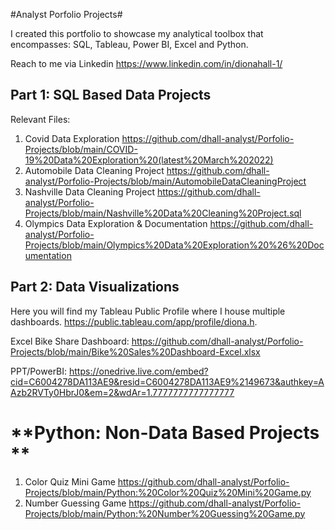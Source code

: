 #Analyst Porfolio Projects#

I created this portfolio to showcase my analytical toolbox that encompasses: SQL, Tableau, Power BI, Excel and Python. 

Reach to me via Linkedin https://www.linkedin.com/in/dionahall-1/


## **Part 1: SQL Based Data Projects**

Relevant Files: 

1. Covid Data Exploration
https://github.com/dhall-analyst/Porfolio-Projects/blob/main/COVID-19%20Data%20Exploration%20(latest%20March%202022)
2. Automobile Data Cleaning Project
https://github.com/dhall-analyst/Porfolio-Projects/blob/main/AutomobileDataCleaningProject
3. Nashville Data Cleaning Project
https://github.com/dhall-analyst/Porfolio-Projects/blob/main/Nashville%20Data%20Cleaning%20Project.sql
4. Olympics Data Exploration & Documentation
https://github.com/dhall-analyst/Porfolio-Projects/blob/main/Olympics%20Data%20Exploration%20%26%20Documentation

    
## **Part 2: Data Visualizations**

Here you will find my Tableau Public Profile where I house multiple dashboards. 
https://public.tableau.com/app/profile/diona.h.

Excel Bike Share Dashboard: https://github.com/dhall-analyst/Porfolio-Projects/blob/main/Bike%20Sales%20Dashboard-Excel.xlsx

PPT/PowerBI: https://onedrive.live.com/embed?cid=C6004278DA113AE9&resid=C6004278DA113AE9%2149673&authkey=AAzb2RVTy0HbrJ0&em=2&wdAr=1.7777777777777777


# **Python: Non-Data Based Projects **

1. Color Quiz Mini Game
https://github.com/dhall-analyst/Porfolio-Projects/blob/main/Python:%20Color%20Quiz%20Mini%20Game.py
2. Number Guessing Game
https://github.com/dhall-analyst/Porfolio-Projects/blob/main/Python:%20Number%20Guessing%20Game.py


